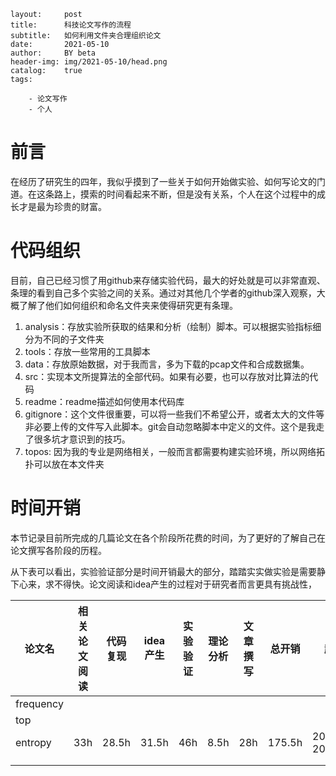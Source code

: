 ```
layout:     post
title:      科技论文写作的流程
subtitle:   如何利用文件夹合理组织论文
date:       2021-05-10
author:     BY beta
header-img: img/2021-05-10/head.png
catalog:    true
tags:

    - 论文写作
    - 个人

```

# 前言

在经历了研究生的四年，我似乎摸到了一些关于如何开始做实验、如何写论文的门道。在这条路上，摸索的时间看起来不断，但是没有关系，个人在这个过程中的成长才是最为珍贵的财富。

# 代码组织

目前，自己已经习惯了用github来存储实验代码，最大的好处就是可以非常直观、条理的看到自己多个实验之间的关系。通过对其他几个学者的github深入观察，大概了解了他们如何组织和命名文件夹来使得研究更有条理。

1. analysis：存放实验所获取的结果和分析（绘制）脚本。可以根据实验指标细分为不同的子文件夹
2. tools：存放一些常用的工具脚本
3. data：存放原始数据，对于我而言，多为下载的pcap文件和合成数据集。
4. src：实现本文所提算法的全部代码。如果有必要，也可以存放对比算法的代码
5. readme：readme描述如何使用本代码库
6. gitignore：这个文件很重要，可以将一些我们不希望公开，或者太大的文件等非必要上传的文件写入此脚本。git会自动忽略脚本中定义的文件。这个是我走了很多坑才意识到的技巧。
7. topos: 因为我的专业是网络相关，一般而言都需要构建实验环境，所以网络拓扑可以放在本文件夹

# 时间开销

本节记录目前所完成的几篇论文在各个阶段所花费的时间，为了更好的了解自己在论文撰写各阶段的历程。

从下表可以看出，实验验证部分是时间开销最大的部分，踏踏实实做实验是需要静下心来，求不得快。论文阅读和idea产生的过程对于研究者而言更具有挑战性， 



| 论文名    | 相关论文阅读 | 代码复现 | idea产生 | 实验验证 | 理论分析 | 文章撰写 | 总开销 | 起止日期              |
| --------- | ------------ | -------- | -------- | -------- | -------- | -------- | ------ | --------------------- |
| frequency |              |          |          |          |          |          |        |                       |
| top       |              |          |          |          |          |          |        |                       |
| entropy   | 33h          | 28.5h    | 31.5h    | 46h      | 8.5h     | 28h      | 175.5h | 2021.03.13-2021.05.10 |
|           |              |          |          |          |          |          |        |                       |
|           |              |          |          |          |          |          |        |                       |

